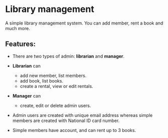 # Library management

A simple library management system. You can add member, rent a book and much more.

## Features:

- There are two types of admin: **librarian** and **manager**.

- **Librarian** can

  - add new member, list members.
  - add book, list books.
  - create a rental, view or edit rentals.

- **Manager** can

  - create, edit or delete admin users.

- Admin users are created with unique email address whereas simple members are created with National ID card number.

- Simple members have account, and can rent up to 3 books.
